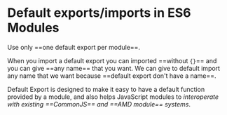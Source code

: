 # Default exports/imports in ES6 Modules

Use only ==one default export per module==.

When you import a default export you can imported ==without `{}`== and you can give ==any name== that you want. We can give to default import any name that we want because ==default export don't have a name==.

Default Export is designed to make it easy to have a default function provided by a module, and also helps JavaScript modules to _interoperate with existing ==CommonJS== and ==AMD module== systems_.

